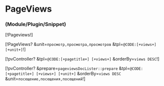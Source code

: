 # PageViews
### (Module/Plugin/Snippet)

[!Pageviews!]

[!PageViews? &unit=`просмотр,просмотра,просмотров` &tpl=`@CODE:[+views+] [+unit+]`!]

[!pvController? &tpl=`@CODE:[+pagetitle+] [+views+]` &orderBy=`views DESC`!]

[!pvController? &prepare=`pageviewsDocLister::prepare` &tpl=`@CODE:[+pagetitle+] [+views+] [+unit+]` &orderBy=`views DESC` &unit=`посещение,посещения,посещений`!]
